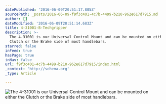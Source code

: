 ```yaml
---
datePublished: '2016-06-09T20:51:17.805Z'
sourcePath: _posts/2016-06-09-f9f3c401-4c7b-4499-b210-962e617d7915.md
author: []
dateModified: '2016-06-09T20:51:14.683Z'
title: 4-31001-B-Techgripper
description: >-
  The 4-31001 is our Universal Control Mount and can be mounted on either the
  Clutch or the Brake side of most handlebars.
starred: false
inFeed: true
hasPage: true
inNav: false
url: f9f3c401-4c7b-4499-b210-962e617d7915/index.html
_context: 'http://schema.org'
_type: Article

---
```

![The 4-31001 is our Universal Control Mount and can be mounted on either the Clutch or the Brake side of most handlebars.](https://s3-us-west-2.amazonaws.com/the-grid-img/p/55fc3478b6022b922b50dcd44150837cf12746e9.jpg)